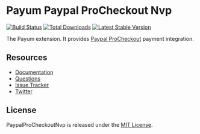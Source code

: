 # Payum Paypal ProCheckout Nvp
[![Build Status](https://travis-ci.org/Payum/PaypalProCheckoutNvp.png?branch=master)](https://travis-ci.org/Payum/PaypalProCheckoutNvp)
[![Total Downloads](https://poser.pugx.org/payum/paypal-pro-checkout-nvp/d/total.png)](https://packagist.org/packages/payum/paypal-pro-checkout-nvp)
[![Latest Stable Version](https://poser.pugx.org/payum/paypal-pro-checkout-nvp/version.png)](https://packagist.org/packages/payum/paypal-pro-checkout-nvp)

The Payum extension. It provides [Paypal ProCheckout](https://developer.paypal.com/docs/classic/paypal-payments-pro/integration-guide/WPWebsitePaymentsPro/) payment integration.

## Resources

* [Documentation](https://github.com/Payum/Payum/blob/master/docs/index.md#paypal-pro-checkout)
* [Questions](http://stackoverflow.com/questions/tagged/payum)
* [Issue Tracker](https://github.com/Payum/Payum/issues)
* [Twitter](https://twitter.com/payumphp)

## License

PaypalProCheckoutNvp is released under the [MIT License](LICENSE).
